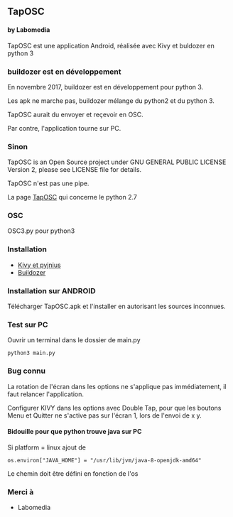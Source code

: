 ## TapOSC
#### by Labomedia

TapOSC est une application Android, réalisée avec Kivy et buldozer en python 3

### buildozer est en développement

En novembre 2017, buildozer est en développement pour python 3.

Les apk ne marche pas, buildozer mélange du python2 et du python 3.

TapOSC aurait du envoyer et reçevoir en OSC.

Par contre, l'application tourne sur PC.

### Sinon

TapOSC is an Open Source project under GNU GENERAL PUBLIC LICENSE Version 2,
please see LICENSE file for details.

TapOSC n'est pas une pipe.

La page [TapOSC](https://wiki.labomedia.org/index.php/Kivy:_TapOSC) qui concerne le python 2.7

### OSC

OSC3.py pour python3

### Installation

* [Kivy et pyjnius](https://wiki.labomedia.org/index.php/2_Kivy:_Installation)
* [Buildozer](https://wiki.labomedia.org/index.php/Kivy_Buildozer_pour_cr%C3%A9er_une_application_Android_avec_un_script_python#Version_M.C3.A9thode_2)



### Installation sur ANDROID

Télécharger TapOSC.apk et l'installer en autorisant les sources inconnues.

### Test sur PC

Ouvrir un terminal dans le dossier de main.py

~~~text
python3 main.py
~~~

### Bug connu

La rotation de l'écran dans les options ne s'applique pas immédiatement,
il faut relancer l'application.

Configurer KIVY dans les options avec Double Tap, pour que les boutons Menu
et Quitter ne s'active pas sur l'écran 1, lors de l'envoi de x y.


#### Bidouille pour que python trouve java sur PC

Si platform = linux ajout de

~~~text
os.environ["JAVA_HOME"] = "/usr/lib/jvm/java-8-openjdk-amd64"
~~~

Le chemin doit être défini en fonction de l'os

### Merci à
* Labomedia
